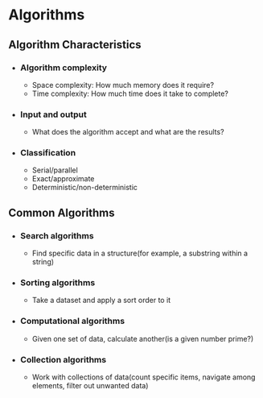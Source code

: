 # Algorithms

## Algorithm Characteristics

* ### Algorithm complexity

    * Space complexity: How much memory does it require?
    * Time complexity: How much time does it take to complete?

* ### Input and output

    * What does the algorithm accept and what are the results?


* ### Classification

    * Serial/parallel
    * Exact/approximate
    * Deterministic/non-deterministic


## Common Algorithms

* ### Search algorithms

    * Find specific data in a structure(for example, a substring within a string)
    
* ### Sorting algorithms

    * Take a dataset and apply a sort order to it

* ### Computational algorithms

    * Given one set of data, calculate another(is a given number prime?)

* ### Collection algorithms

    * Work with collections of data(count specific items, navigate among elements, filter out unwanted data)